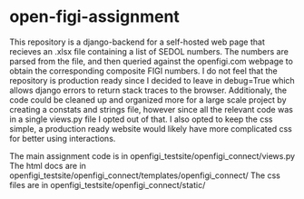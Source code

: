 # open-figi-assignment

This repository is a django-backend for a self-hosted web page that recieves an .xlsx file containing a list of SEDOL numbers.
The numbers are parsed from the file, and then queried against the openfigi.com webpage to obtain the corresponding composite FIGI numbers. I do not feel that the repository is production ready since I decided to leave in debug=True which allows django errors to return stack traces to the browser. Additionaly, the code could be cleaned up and organized more for a large scale project by creating a constats and strings file, however since all the relevant code was in a single views.py file I opted out of that. I also opted to keep the css simple, a production ready website would likely have more complicated css for better using interactions.

The main assignment code is in openfigi_testsite/openfigi_connect/views.py
The html docs are in openfigi_testsite/openfigi_connect/templates/openfigi_connect/
The css files are in openfigi_testsite/openfigi_connect/static/
